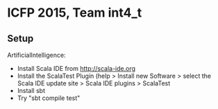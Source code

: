 ICFP 2015, Team int4_t
======================

Setup
-----

ArtificialIntelligence:

- Install Scala IDE from <http://scala-ide.org>
- Install the ScalaTest Plugin (help > Install new Software > select the Scala
  IDE update site > Scala IDE plugins > ScalaTest
- Install sbt
- Try "sbt compile test"
